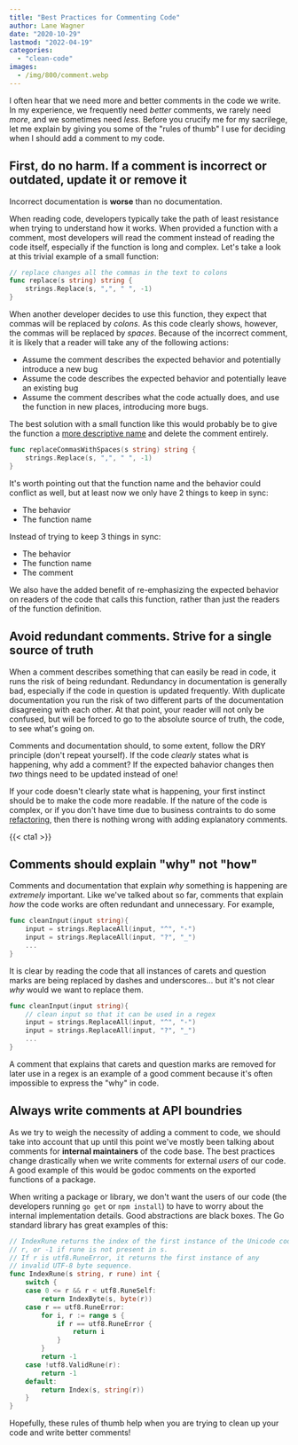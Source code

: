 ```yaml
---
title: "Best Practices for Commenting Code"
author: Lane Wagner
date: "2020-10-29"
lastmod: "2022-04-19"
categories: 
  - "clean-code"
images:
  - /img/800/comment.webp
---
```


I often hear that we need more and better comments in the code we write. In my experience, we frequently need *better* comments, we rarely need *more*, and we sometimes need *less*. Before you crucify me for my sacrilege, let me explain by giving you some of the "rules of thumb" I use for deciding when I should add a comment to my code.

## First, do no harm. If a comment is incorrect or outdated, update it or remove it

Incorrect documentation is **worse** than no documentation.

When reading code, developers typically take the path of least resistance when trying to understand how it works. When provided a function with a comment, most developers will read the comment instead of reading the code itself, especially if the function is long and complex. Let's take a look at this trivial example of a small function:

```go
// replace changes all the commas in the text to colons
func replace(s string) string {
	strings.Replace(s, ",", " ", -1)
}
```

When another developer decides to use this function, they expect that commas will be replaced by *colons*. As this code clearly shows, however, the commas will be replaced by *spaces*. Because of the incorrect comment, it is likely that a reader will take any of the following actions:

* Assume the comment describes the expected behavior and potentially introduce a new bug
* Assume the code describes the expected behavior and potentially leave an existing bug
* Assume the comment describes what the code actually does, and use the function in new places, introducing more bugs.

The best solution with a small function like this would probably be to give the function a [more descriptive name](/clean-code/naming-variables) and delete the comment entirely.

```go
func replaceCommasWithSpaces(s string) string {
	strings.Replace(s, ",", " ", -1)
}
```

It's worth pointing out that the function name and the behavior could conflict as well, but at least now we only have 2 things to keep in sync:

* The behavior
* The function name

Instead of trying to keep 3 things in sync:

* The behavior
* The function name
* The comment

We also have the added benefit of re-emphasizing the expected behavior on readers of the code that calls this function, rather than just the readers of the function definition.

## Avoid redundant comments. Strive for a single source of truth

When a comment describes something that can easily be read in code, it runs the risk of being redundant. Redundancy in documentation is generally bad, especially if the code in question is updated frequently. With duplicate documentation you run the risk of two different parts of the documentation disagreeing with each other. At that point, your reader will not only be confused, but will be forced to go to the absolute source of truth, the code, to see what's going on.

Comments and documentation should, to some extent, follow the DRY principle (don't repeat yourself). If the code *clearly* states what is happening, why add a comment? If the expected bahavior changes then *two* things need to be updated instead of one!

If your code doesn't clearly state what is happening, your first instinct should be to make the code more readable. If the nature of the code is complex, or if you don't have time due to business contraints to do some [refactoring](/clean-code/spend-time-refactoring/), then there is nothing wrong with adding explanatory comments.

{{< cta1 >}}

## Comments should explain "why" not "how"

Comments and documentation that explain *why* something is happening are *extremely* important. Like we've talked about so far, comments that explain *how* the code works are often redundant and unnecessary. For example,

```go
func cleanInput(input string){
	input = strings.ReplaceAll(input, "^", "-")
	input = strings.ReplaceAll(input, "?", "_")
	...
}
```

It is clear by reading the code that all instances of carets and question marks are being replaced by dashes and underscores... but it's not clear *why* would we want to replace them.

```go
func cleanInput(input string){
	// clean input so that it can be used in a regex
	input = strings.ReplaceAll(input, "^", "-")
	input = strings.ReplaceAll(input, "?", "_")
	...
}
```

A comment that explains that carets and question marks are removed for later use in a regex is an example of a good comment because it's often impossible to express the "why" in code.

## Always write comments at API boundries

As we try to weigh the necessity of adding a comment to code, we should take into account that up until this point we've mostly been talking about comments for **internal maintainers** of the code base. The best practices change drastically when we write comments for external *users* of our code. A good example of this would be godoc comments on the exported functions of a package.

When writing a package or library, we don't want the users of our code (the developers running `go get` or `npm install`) to have to worry about the internal implementation details. Good abstractions are black boxes. The Go standard library has great examples of this:

```go
// IndexRune returns the index of the first instance of the Unicode code point
// r, or -1 if rune is not present in s.
// If r is utf8.RuneError, it returns the first instance of any
// invalid UTF-8 byte sequence.
func IndexRune(s string, r rune) int {
	switch {
	case 0 <= r && r < utf8.RuneSelf:
		return IndexByte(s, byte(r))
	case r == utf8.RuneError:
		for i, r := range s {
			if r == utf8.RuneError {
				return i
			}
		}
		return -1
	case !utf8.ValidRune(r):
		return -1
	default:
		return Index(s, string(r))
	}
}
```

Hopefully, these rules of thumb help when you are trying to clean up your code and write better comments!
